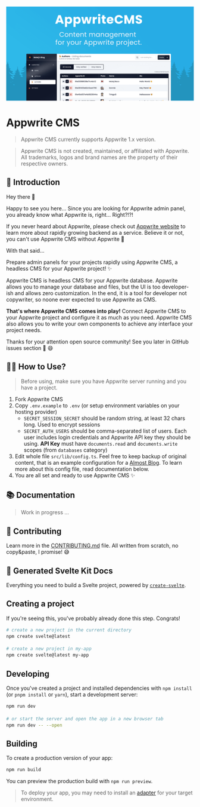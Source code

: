 ![Cover image](/static/cover.png)

# Appwrite CMS

> Appwrite CMS currently supports Appwrite 1.x version.

> Appwrite CMS is not created, maintained, or affiliated with Appwrite. All trademarks, logos and brand names are the property of their respective owners.

## 👋 Introduction

Hey there 👋

Happy to see you here... Since you are looking for Appwrite admin panel, you already know what Appwrite is, right... Right?!?!

If you never heard about Appwrite, please check out [Appwrite website](https://appwrite.io/) to learn more about rapidly growing backend as a service. Believe it or not, you can't use Appwrite CMS without Appwrite 😬

With that said...

Prepare admin panels for your projects rapidly using Appwrite CMS, a headless CMS for your Appwrite project! ✨

Appwrite CMS is headless CMS for your Appwrite database. Appwrite allows you to manage your database and files, but the UI is too developer-ish and allows zero customization. In the end, it is a tool for developer not copywriter, so noone ever expected to use Appwrite as CMS.

**That's where Appwrite CMS comes into play!** Connect Appwrite CMS to your Appwrite project and configure it as much as you need. Appwrite CMS also allows you to write your own components to achieve any interface your project needs.

Thanks for your attention open source community! See you later in GitHub issues section 👋 😄

## 🧑‍🎓 How to Use?

> Before using, make sure you have Appwrite server running and you have a project.

1. Fork Appwrite CMS
2. Copy `.env.example` to `.env` (or setup environment variables on your hosting provider)
   - `SECRET_SESSION_SECRET` should be random string, at least 32 chars long. Used to encrypt sessions
   - `SECRET_AUTH_USERS` should be comma-separated list of users. Each user includes login credentials and Appwrite API key they should be using. **API Key** must have `documents.read` and `documents.write` scopes (from `databases` category)
3. Edit whole file `src/lib/config.ts`. Feel free to keep backup of original content, that is an example configuration for a [Almost Blog](https://github.com/TringuG/almost-blog). To learn more about this config file, read documentation below.
4. You are all set and ready to use Appwrite CMS ✨

## 📚 Documentation

> Work in progress ...

## 💖 Contributing

Learn more in the [CONTRIBUTING.md](CONTRIBUTING.md) file. All written from scratch, no copy&paste, I promise! 😅

## 🤖 Generated Svelte Kit Docs

Everything you need to build a Svelte project, powered by [`create-svelte`](https://github.com/sveltejs/kit/tree/master/packages/create-svelte).

## Creating a project

If you're seeing this, you've probably already done this step. Congrats!

```bash
# create a new project in the current directory
npm create svelte@latest

# create a new project in my-app
npm create svelte@latest my-app
```

## Developing

Once you've created a project and installed dependencies with `npm install` (or `pnpm install` or `yarn`), start a development server:

```bash
npm run dev

# or start the server and open the app in a new browser tab
npm run dev -- --open
```

## Building

To create a production version of your app:

```bash
npm run build
```

You can preview the production build with `npm run preview`.

> To deploy your app, you may need to install an [adapter](https://kit.svelte.dev/docs/adapters) for your target environment.
